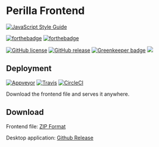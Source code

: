 # Perilla Frontend
[![JavaScript Style Guide](https://cdn.rawgit.com/standard/standard/master/badge.svg)](https://github.com/standard/standard)

[![forthebadge](https://forthebadge.com/images/badges/built-with-love.svg)](https://forthebadge.com)
[![forthebadge](https://forthebadge.com/images/badges/made-with-vue.svg)](https://forthebadge.com)

[![GitHub license](https://img.shields.io/github/license/ZhangZisu/perilla-frontend.svg?style=flat-square)](https://github.com/ZhangZisu/perilla-frontend/blob/master/LICENSE)
[![GitHub release](https://img.shields.io/github/release/ZhangZisu/perilla-frontend.svg?style=flat-square)](https://github.com/ZhangZisu/perilla-frontend)
[![Greenkeeper badge](https://badges.greenkeeper.io/ZhangZisu/perilla-frontend.svg?style=flat-square)](https://greenkeeper.io/)
[![](https://img.shields.io/badge/project-Perilla-8e44ad.svg?style=flat-square)](https://github.com/ZhangZisu/perilla)

## Deployment

[![Appveyor](https://img.shields.io/appveyor/ci/ZhangZisu/perilla-frontend.svg?logo=appveyor&style=flat-square)](https://ci.appveyor.com/project/ZhangZisu/perilla-frontend)
[![Travis](https://img.shields.io/travis/com/ZhangZisu/perilla-frontend.svg?logo=travis&style=flat-square)](https://travis-ci.com/ZhangZisu/perilla-frontend)
[![CircleCI](https://img.shields.io/circleci/project/github/ZhangZisu/perilla-frontend.svg?style=flat-square&logo=circleci)](https://circleci.com/gh/ZhangZisu/perilla-frontend)

Download the frontend file and serves it anywhere.

## Download

Frontend file: [ZIP Format](https://github.com/ZhangZisu/perilla/archive/gh-pages.zip)

Desktop application: [Github Release](https://github.com/ZhangZisu/perilla-frontend/releases/latest)
